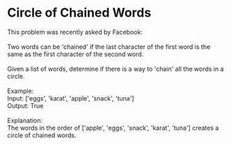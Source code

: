 # Circle of Chained Words
This problem was recently asked by Facebook:
<br>
<br>
Two words can be 'chained' if the last character of the first word is the same as the first character of the second word.
<br><br>
Given a list of words, determine if there is a way to 'chain' all the words in a circle.
<br>
<br>
Example:
<br>
Input: ['eggs', 'karat', 'apple', 'snack', 'tuna']
<br>
Output: True
<br>
<br>
Explanation:
<br>
The words in the order of ['apple', 'eggs', 'snack', 'karat', 'tuna'] creates a circle of chained words.
